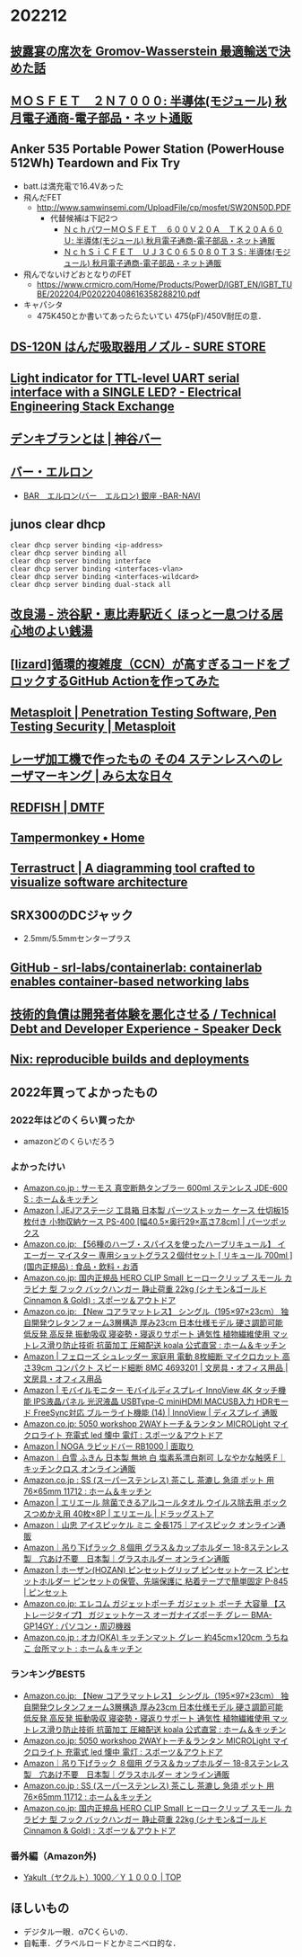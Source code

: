 # 202212

## [披露宴の席次を Gromov-Wasserstein 最適輸送で決めた話](https://zenn.dev/akira_t/articles/seat-opt-via-gw)

## [ＭＯＳＦＥＴ　２Ｎ７０００: 半導体(モジュール) 秋月電子通商-電子部品・ネット通販](https://akizukidenshi.com/catalog/g/gI-09723/)

## Anker 535 Portable Power Station (PowerHouse 512Wh) Teardown and Fix Try
- batt.は満充電で16.4Vあった
- 飛んだFET
  - http://www.samwinsemi.com/UploadFile/cp/mosfet/SW20N50D.PDF
    - 代替候補は下記2つ
      - [ＮｃｈパワーＭＯＳＦＥＴ　６００Ｖ２０Ａ　ＴＫ２０Ａ６０Ｕ: 半導体(モジュール) 秋月電子通商-電子部品・ネット通販](https://akizukidenshi.com/catalog/g/gI-08419/)
      - [ＮｃｈＳｉＣＦＥＴ　ＵＪ３Ｃ０６５０８０Ｔ３Ｓ: 半導体(モジュール) 秋月電子通商-電子部品・ネット通販](https://akizukidenshi.com/catalog/g/gI-16323/)
- 飛んでないけどおとなりのFET
  - https://www.crmicro.com/Home/Products/PowerD/IGBT_EN/IGBT_TUBE/202204/P020220408616358288210.pdf
- キャパシタ
  - 475K450とか書いてあったらたいてい 475(pF)/450V耐圧の意．

## [DS-120N はんだ吸取器用ノズル - SURE STORE](https://www.sure-store.com/product/461)

## [Light indicator for TTL-level UART serial interface with a SINGLE LED? - Electrical Engineering Stack Exchange](https://electronics.stackexchange.com/questions/564486/light-indicator-for-ttl-level-uart-serial-interface-with-a-single-led)

## [デンキブランとは | 神谷バー](http://www.kamiya-bar.com/denkibran.html)

## [バー・エルロン](http://www.ginzanoyoru.com/shopinfo/35714031/35714031.html)
- [BAR　エルロン(バー　エルロン) 銀座 -BAR-NAVI](https://bar-navi.suntory.co.jp/shop/0335714031/)

## junos clear dhcp
```
clear dhcp server binding <ip-address>
clear dhcp server binding all
clear dhcp server binding interface
clear dhcp server binding <interfaces-vlan>
clear dhcp server binding <interfaces-wildcard>
clear dhcp server binding dual-stack all
```

## [改良湯 - 渋谷駅・恵比寿駅近く ほっと一息つける居心地のよい銭湯](https://kairyou-yu.com/)

## [[lizard]循環的複雑度（CCN）が高すぎるコードをブロックするGitHub Actionを作ってみた](https://zenn.dev/u_not/articles/e9d0c47d306ba6)

## [Metasploit | Penetration Testing Software, Pen Testing Security | Metasploit](https://www.metasploit.com/)

## [レーザ加工機で作ったもの その4 ステンレスへのレーザマーキング  |  みら太な日々](https://miratanahibi.com/lasersample04)

## [REDFISH | DMTF](https://www.dmtf.org/standards/redfish)

## [Tampermonkey • Home](https://www.tampermonkey.net/)

## [Terrastruct | A diagramming tool crafted to visualize software architecture](https://terrastruct.com/)

## SRX300のDCジャック
- 2.5mm/5.5mmセンタープラス

## [GitHub - srl-labs/containerlab: containerlab enables container-based networking labs](https://github.com/srl-labs/containerlab)

## [技術的負債は開発者体験を悪化させる / Technical Debt and Developer Experience - Speaker Deck](https://htn.to/3NwvjLEpLY)

## [Nix: reproducible builds and deployments](https://nixos.org/)

## 2022年買ってよかったもの

### 2022年はどのくらい買ったか
- amazonどのくらいだろう

### よかったけい
- [Amazon.co.jp : サーモス 真空断熱タンブラー 600ml ステンレス JDE-600 S : ホーム＆キッチン](https://www.amazon.co.jp/gp/product/B01B44XSX6/)
- [Amazon | JEJアステージ 工具箱 日本製 パーツストッカー ケース 仕切板15枚付き 小物収納ケース PS-400 [幅40.5×奥行29×高さ7.8cm] | パーツボックス](https://www.amazon.co.jp/gp/product/B009V9WOUU/)
- [Amazon.co.jp: 【56種のハーブ・スパイスを使ったハーブリキュール】 イエーガー マイスター 専用ショットグラス２個付セット [ リキュール 700ml ] (国内正規品) : 食品・飲料・お酒](https://www.amazon.co.jp/gp/product/B09J8CGLCM/)
- [Amazon.co.jp: 国内正規品 HERO CLIP Small ヒーロークリップ スモール カラビナ 型 フック バックハンガー 静止荷重 22kg (シナモン&ゴールド Cinnamon & Gold) : スポーツ＆アウトドア](https://www.amazon.co.jp/gp/product/B08GQGC58G/)
- [Amazon.co.jp: 【New コアラマットレス】 シングル（195×97×23cm） 独自開発ウレタンフォーム3層構造 厚み23cm 日本仕様モデル 硬さ調節可能 低反発 高反発 振動吸収 寝姿勢・寝返りサポート 通気性 植物繊維使用 マットレス滑り防止技術 抗菌加工 圧縮配送 koala 公式直営 : ホーム＆キッチン](https://www.amazon.co.jp/gp/product/B09KS6C7HH/)
- [Amazon | フェローズ シュレッダー 家庭用 電動 8枚細断 マイクロカット 高さ39cm コンパクト スピード細断 8MC 4693201 | 文房具・オフィス用品 | 文房具・オフィス用品](https://www.amazon.co.jp/gp/product/B08PTX2W1Z/)
- [Amazon | モバイルモニター モバイルディスプレイ InnoView 4K タッチ機能 IPS液晶パネル 光沢液晶 USBType-C miniHDMI MACUSB入力 HDRモード FreeSync対応 ブルーライト機能 (14) | InnoView | ディスプレイ 通販](https://www.amazon.co.jp/gp/product/B092H1Q6B2/)
- [Amazon.co.jp: 5050 workshop 2WAYトーチ＆ランタン MICROLight マイクロライト 充電式 led 懐中 電灯 : スポーツ＆アウトドア](https://www.amazon.co.jp/gp/product/B09X4YWGP8/)
- [Amazon | NOGA ラピッドバー RB1000 | 面取り](https://www.amazon.co.jp/gp/product/B002K03FO6/)
- [Amazon｜白雪 ふきん 日本製 無地 白 塩素系漂白剤可 しなやかな触感 F｜キッチンクロス オンライン通販](https://www.amazon.co.jp/gp/product/B076R78827/)
- [Amazon.co.jp : SS (スーパーステンレス) 茶こし 茶漉し 急須 ポット 用 76×65mm 11712 : ホーム＆キッチン](https://www.amazon.co.jp/gp/product/B07PBQKNQV/)
- [Amazon | エリエール 除菌できるアルコールタオル ウイルス除去用 ボックスつめかえ用 40枚×8P | エリエール | ドラッグストア](https://www.amazon.co.jp/gp/product/B09GK5KV13/)
- [Amazon｜山忠 アイスピッケル ミニ 全長175｜アイスピック オンライン通販](https://www.amazon.co.jp/gp/product/B004D28VNO/)
- [Amazon｜吊り下げラック ８個用 グラス＆カップホルダー 18-8ステンレス製　穴あけ不要　日本製｜グラスホルダー オンライン通販](https://www.amazon.co.jp/gp/product/B09CCF4JX4/)
- [Amazon | ホーザン(HOZAN) ピンセットグリップ ピンセットケース ピンセットホルダー ピンセットの保管、先端保護に 粘着テープで簡単固定 P-845 | ピンセット](https://www.amazon.co.jp/gp/product/B004MXMADQ/)
- [Amazon.co.jp: エレコム ガジェットポーチ ガジェット ポーチ 大容量 【ストレージタイプ】 ガジェットケース オーガナイズポーチ グレー BMA-GP14GY : パソコン・周辺機器](https://www.amazon.co.jp/gp/product/B08DCZ2B8R/)
- [Amazon.co.jp : オカ(OKA) キッチンマット グレー 約45cm×120cm うちねこ 台所マット : ホーム＆キッチン](https://www.amazon.co.jp/gp/product/B07P6HWJDC/)

### ランキングBEST5
- [Amazon.co.jp: 【New コアラマットレス】 シングル（195×97×23cm） 独自開発ウレタンフォーム3層構造 厚み23cm 日本仕様モデル 硬さ調節可能 低反発 高反発 振動吸収 寝姿勢・寝返りサポート 通気性 植物繊維使用 マットレス滑り防止技術 抗菌加工 圧縮配送 koala 公式直営 : ホーム＆キッチン](https://www.amazon.co.jp/gp/product/B09KS6C7HH/)
- [Amazon.co.jp: 5050 workshop 2WAYトーチ＆ランタン MICROLight マイクロライト 充電式 led 懐中 電灯 : スポーツ＆アウトドア](https://www.amazon.co.jp/gp/product/B09X4YWGP8/)
- [Amazon｜吊り下げラック ８個用 グラス＆カップホルダー 18-8ステンレス製　穴あけ不要　日本製｜グラスホルダー オンライン通販](https://www.amazon.co.jp/gp/product/B09CCF4JX4/)
- [Amazon.co.jp : SS (スーパーステンレス) 茶こし 茶漉し 急須 ポット 用 76×65mm 11712 : ホーム＆キッチン](https://www.amazon.co.jp/gp/product/B07PBQKNQV/)
- [Amazon.co.jp: 国内正規品 HERO CLIP Small ヒーロークリップ スモール カラビナ 型 フック バックハンガー 静止荷重 22kg (シナモン&ゴールド Cinnamon & Gold) : スポーツ＆アウトドア](https://www.amazon.co.jp/gp/product/B08GQGC58G/)

### 番外編（Amazon外)
- [Yakult（ヤクルト）1000／Ｙ１０００ | TOP](https://www.yakult.co.jp/yakult1000/)

## ほしいもの
- デジタル一眼．α7Cくらいの．
- 自転車．グラベルロードとかミニベロ的な．
